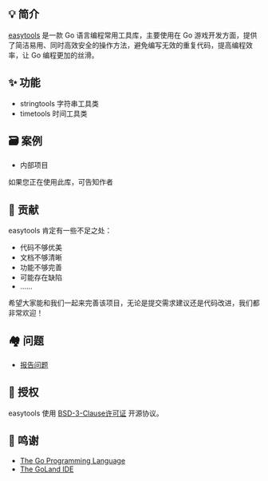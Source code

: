 ## 💡  简介

[easytools](https://pkg.go.dev/github.com/bychannel/easytools) 是一款 Go 语言编程常用工具库，主要使用在 Go 游戏开发方面，提供了简洁易用、同时高效安全的操作方法，避免编写无效的重复代码，提高编程效率，让 Go 编程更加的丝滑。

## ✨ 功能

* stringtools 字符串工具类
* timetools 时间工具类

## 🗃  案例

* 内部项目

如果您正在使用此库，可告知作者

## 💝 贡献

easytools 肯定有一些不足之处：

* 代码不够优美
* 文档不够清晰
* 功能不够完善
* 可能存在缺陷
* ……

希望大家能和我们一起来完善该项目，无论是提交需求建议还是代码改进，我们都非常欢迎！

## 🏘️ 问题

* [报告问题](https://github.com/bychannel/easytools/issues/new)

## 📄 授权

easytools 使用 [BSD-3-Clause许可证](https://opensource.org/licenses/BSD-3-Clause) 开源协议。

## 🙏 鸣谢

* [The Go Programming Language](https://golang.org)
* [The GoLand IDE](https://www.jetbrains.com/go)
